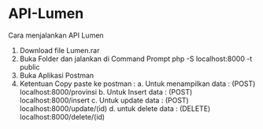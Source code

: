 # API-Lumen

Cara menjalankan API Lumen

1. Download file Lumen.rar
2. Buka Folder dan jalankan di Command Prompt php -S localhost:8000 -t public
3. Buka Aplikasi Postman
4. Ketentuan Copy paste ke postman :
  a. Untuk menampilkan data : (POST) localhost:8000/provinsi
  b. Untuk Insert data : (POST) localhost:8000/insert
  c. Untuk update data : (POST) localhost:8000/update/(id)
  d. untuk delete data : (DELETE) localhost:8000/delete/(id)

